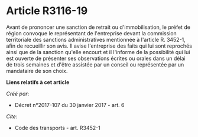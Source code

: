# Article R3116-19

Avant de prononcer une sanction de retrait ou d'immobilisation, le préfet de région convoque le représentant de l'entreprise
devant la commission territoriale des sanctions administratives mentionnée à l'article R. 3452-1, afin de recueillir son
avis. Il avise l'entreprise des faits qui lui sont reprochés ainsi que de la sanction qu'elle encourt et il l'informe de la
possibilité qui lui est ouverte de présenter ses observations écrites ou orales dans un délai de trois semaines et d'être
assistée par un conseil ou représentée par un mandataire de son choix.

**Liens relatifs à cet article**

_Créé par_:

  - Décret n°2017-107 du 30 janvier 2017 - art. 6

_Cite_:

  - Code des transports - art. R3452-1
